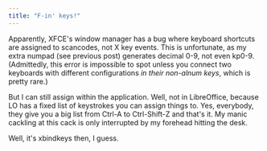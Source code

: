 ```yaml
---
title: "F-in' keys!"
---
```



<p>Apparently, XFCE's window manager has a bug where keyboard shortcuts are assigned to scancodes, not X key events. This is unfortunate, as my extra numpad (see previous post) generates decimal 0-9, not even kp0-9. (Admittedly, this error is impossible to spot unless you connect two keyboards with different configurations <em>in their non-alnum keys</em>, which is pretty rare.)</p>

<p>But I can still assign within the application. Well, not in LibreOffice, because LO has a fixed list of keystrokes you can assign things to. Yes, everybody, they give you a big list from Ctrl-A to Ctrl-Shift-Z and that's it. My manic cackling at this cack is only interrupted by my forehead hitting the desk.</p>

<p>Well, it's xbindkeys then, I guess.</p>